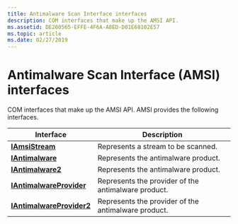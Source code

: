 ```yaml
---
title: Antimalware Scan Interface interfaces
description: COM interfaces that make up the AMSI API.
ms.assetid: DE280565-EFFE-4F6A-A8ED-D01E68102E57
ms.topic: article
ms.date: 02/27/2019
---
```


# Antimalware Scan Interface (AMSI) interfaces

COM interfaces that make up the AMSI API. AMSI provides the following interfaces.

| Interface | Description |
|-|-|
| [**IAmsiStream**](/windows/desktop/api/amsi/nn-amsi-iamsistream) | Represents a stream to be scanned. |
| [**IAntimalware**](/windows/desktop/api/amsi/nn-amsi-iantimalware) | Represents the antimalware product. |
| [**IAntimalware2**](/windows/desktop/api/amsi/nn-amsi-iantimalware2) | Represents the antimalware product. |
| [**IAntimalwareProvider**](/windows/desktop/api/amsi/nn-amsi-iantimalwareprovider) | Represents the provider of the antimalware product. |
| [**IAntimalwareProvider2**](/windows/desktop/api/amsi/nn-amsi-iantimalwareprovider2) | Represents the provider of the antimalware product. |
